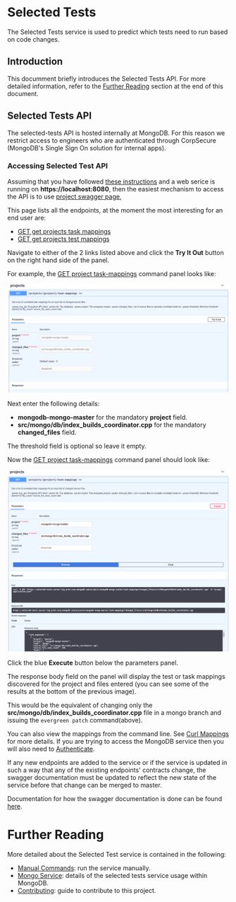 # Selected Tests

The Selected Tests service is used to predict which tests need to run based on code changes.

## Introduction

This documment briefly introduces the Selected Tests API. For more detailed information,
refer to the [Further Reading](#further-reading) section at the end of this document. 

## Selected Tests API

The selected-tests API is hosted internally at MongoDB. For this reason we restrict access to
engineers who are authenticated through CorpSecure (MongoDB's Single Sign On solution for internal
apps).

### Accessing Selected Test API

Assuming that you have followed [these instructions](docs/ManuallyRunning.md) and a web serice is running on **https://localhost:8080**,
then the easiest mechanism to access the API is to use [project swagger page](https://localhost:8080/swagger),

This page lists all the endpoints, at the moment the most interesting for an end user are:
 * [GET get projects task mappings](https://localhost:8080/swagger#/projects/get_projects__project__task_mappings_get)
 * [GET get projects test mappings](https://localhost:8080/swagger#/projects/get_projects__project__test_mappings_get)

Navigate to either of the 2 links listed above and click the **Try It Out** button on the right hand side of the panel.

For example, the [GET project task-mappings](https://localhost:8080/swagger#/projects/get_projects__project__task_mappings_get) command panel looks like:

![get projects task mappings panel](./docs/images/project.png)

Next enter the following details:
 * **mongodb-mongo-master** for the mandatory **project** field.
 * **src/mongo/db/index_builds_coordinator.cpp** for the mandatory **changed_files** field.
 
The threshold field is optional so leave it empty.

Now the [GET project task-mappings](https://localhost:8080/swagger#/projects/get_projects__project__task_mappings_get) command panel should look like:

![get projects task mappings execute panel](./docs/images/project_execute.png)

Click the blue **Execute** button below the parameters panel.

The response body field on the panel will display the test or task mappings discovered for the project and files entered (you
can see some of the results at the bottom of the previous image).

This would be the equivalent of changing only the **src/mongo/db/index_builds_coordinator.cpp** file
in a mongo branch and issuing the `evergreen patch` command(above). 

You can also view the mappings from the command line. See [Curl Mappings](docs/ManuallyRunning.md#curl-mappings) for more details. 
If you are trying to access the MongoDB service then you will also need to [Authenticate](docs/MongoService.md#authentication).

If any new endpoints are added to the service or if the service is updated in such a way that any of
the existing endpoints' contracts change, the swagger documentation must be updated to reflect the
new state of the service before that change can be merged to master.

Documentation for how the swagger documentation is done can be found
[here](https://flask-restplus.readthedocs.io/en/stable/swagger.html).

# Further Reading 

More detailed about the Selected Test service is contained in the following: 
 * [Manual Commands](docs/ManuallyRunning.md): run the service manually.
 * [Mongo Service](docs/MongoService.md): details of the selected tests service usage within MongoDB. 
 * [Contributing](docs/Contributing.md): guide to contribute to this project.
  
